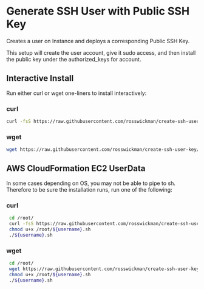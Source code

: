 # Generate SSH User with Public SSH Key

Creates a user on Instance and deploys a corresponding Public SSH Key.

This setup will create the user account, give it sudo access, and then install the public key under the authorized_keys for account.

## Interactive Install

Run either curl or wget one-liners to install interactively:

### curl

```bash
curl -fsS https://raw.githubusercontent.com/rosswickman/create-ssh-user-key/master/scripts/${username}.sh | sudo bash
```

### wget

```bash
wget https://raw.githubusercontent.com/rosswickman/create-ssh-user-key/master/scripts/${username}.sh? -O- | sudo bash
```

## AWS CloudFormation EC2 UserData

In some cases depending on OS, you may not be able to pipe to sh. Therefore to be sure the installation runs, run one of the following:

### curl

```bash
 cd /root/
 curl -fsS https://raw.githubusercontent.com/rosswickman/create-ssh-user-key/master/scripts/${username}.sh -O
 chmod u+x /root/${username}.sh
 ./${username}.sh

```

### wget

```bash
 cd /root/
 wget https://raw.githubusercontent.com/rosswickman/create-ssh-user-key/master/scripts/${username}.sh
 chmod u+x /root/${username}.sh
 ./${username}.sh
```
